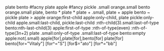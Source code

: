 plate
bento
#facny
plate apple
#fancy pickle
.small
orange.small
bento orange.small
plate, bento
*
plate *
plate + .small, plate + apple
bento ~ pickle
plate > apple
orange:first-child
apple:only-child, plate pickle:only-child
apple.small:last-child, pickle:last-child
:nth-child(3).small:last-of-type
bento:nth-last-child(3)
apple:first-of-type
:nth-of-type(even)
:nth-of-type(3n+2)
plate .small:only-of-type
.small:last-of-type
bento:empty
apple:not(.small)
apple[for],plate[for],bento[for]
plate[for]
bento[for="Vitaly"]
[for^="S"]
[for$="ato"]
[for*="bb"]









